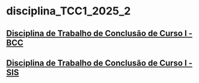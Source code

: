 # disciplina_TCC1_2025_2

## [Disciplina de Trabalho de Conclusão de Curso I - BCC](_BCC)

## [Disciplina de Trabalho de Conclusão de Curso I - SIS](_SIS)
